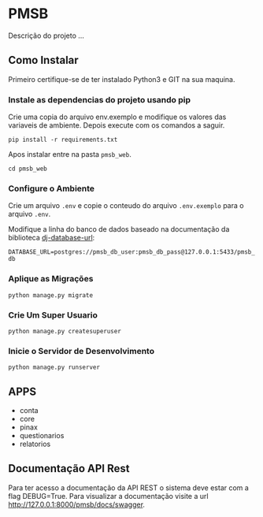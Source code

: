 # PMSB

Descrição do projeto ...

## Como Instalar

Primeiro certifique-se de ter instalado Python3 e GIT na sua maquina.

### Instale as dependencias do projeto usando pip

Crie uma copia do arquivo env.exemplo e modifique os valores das variaveis
 de ambiente. Depois execute com os comandos a saguir. 

`pip install -r requirements.txt`


Apos instalar entre na pasta `pmsb_web`.

`cd pmsb_web`

### Configure o Ambiente

Crie um arquivo `.env` e copie o conteudo do arquivo `.env.exemplo` para o arquivo `.env`.

Modifique a linha do banco de dados baseado na documentação da biblioteca [dj-database-url](https://github.com/kennethreitz/dj-database-url):

`DATABASE_URL=postgres://pmsb_db_user:pmsb_db_pass@127.0.0.1:5433/pmsb_db`

### Aplique as Migrações

`python manage.py migrate`

### Crie Um Super Usuario

`python manage.py createsuperuser`

### Inicie o Servidor de Desenvolvimento

`python manage.py runserver`


## APPS

* conta
* core
* pinax
* questionarios
* relatorios


## Documentação API Rest
Para ter acesso a documentação da API REST o sistema deve estar com a flag DEBUG=True.
Para visualizar a documentação visite a url http://127.0.0.1:8000/pmsb/docs/swagger.
